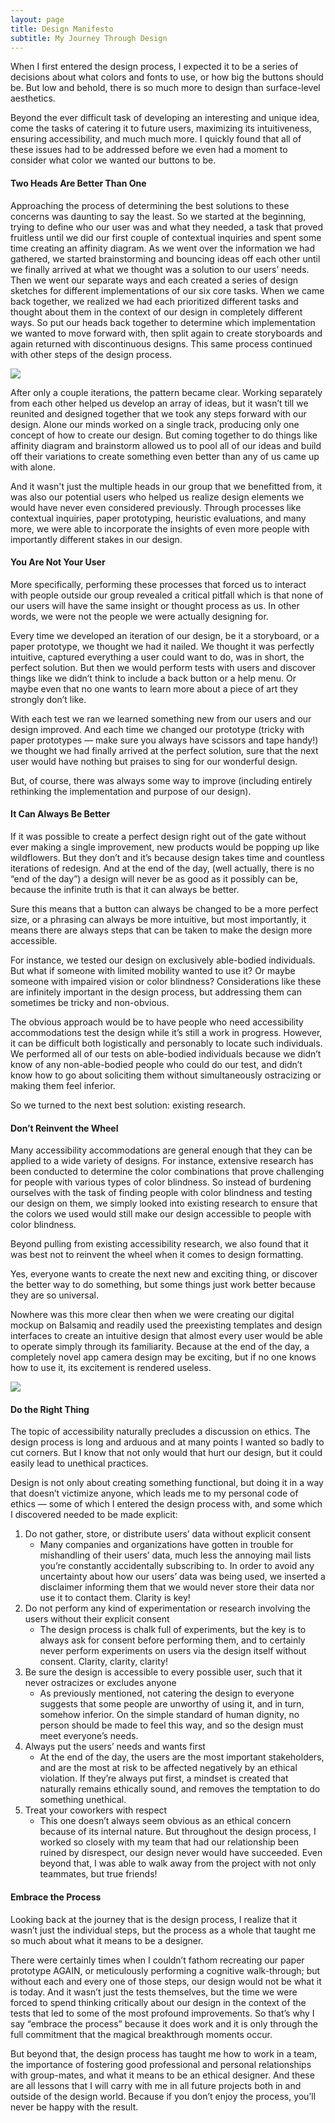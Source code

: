 ```yaml
---
layout: page
title: Design Manifesto
subtitle: My Journey Through Design
---
```


When I first entered the design process, I expected it to be a series of decisions about what colors and fonts to use, or how big the buttons should be. But low and behold, there is so much more to design than surface-level aesthetics.

Beyond the ever difficult task of developing an interesting and unique idea, come the tasks of catering it to future users, maximizing its intuitiveness, ensuring accessibility, and much much more. I quickly found that all of these issues had to be addressed before we even had a moment to consider what color we wanted our buttons to be. 

#### Two Heads Are Better Than One

Approaching the process of determining the best solutions to these concerns was daunting to say the least. So we started at the beginning, trying to define who our user was and what they needed, a task that proved fruitless until we did our first couple of contextual inquiries and spent some time creating an affinity diagram. As we went over the information we had gathered, we started brainstorming and bouncing ideas off each other until we finally arrived at what we thought was a solution to our users’ needs. Then we went our separate ways and each created a series of design sketches for different implementations of our six core tasks. When we came back together, we realized we had each prioritized different tasks and thought about them in the context of our design in completely different ways. So put our heads back together to determine which implementation we wanted to move forward with, then split again to create storyboards and again returned with discontinuous designs. This same process continued with other steps of the design process.

![](/img/affinityDiagram.png)

After only a couple iterations, the pattern became clear. Working separately from each other helped us develop an array of ideas, but it wasn’t till we reunited and designed together that we took any steps forward with our design. Alone our minds worked on a single track, producing only one concept of how to create our design. But coming together to do things like affinity diagram and brainstorm allowed us to pool all of our ideas and build off their variations to create something even better than any of us came up with alone.

And it wasn't just the multiple heads in our group that we benefitted from, it was also our potential users who helped us realize design elements we would have never even considered previously. Through processes like contextual inquiries, paper prototyping, heuristic evaluations, and many more, we were able to incorporate the insights of even more people with importantly different stakes in our design.

#### You Are Not Your User

More specifically, performing these processes that forced us to interact with people outside our group revealed a critical pitfall which is that none of our users will have the same insight or thought process as us. In other words, we were not the people we were actually designing for. 

Every time we developed an iteration of our design, be it a storyboard, or a paper prototype, we thought we had it nailed. We thought it was perfectly intuitive, captured everything a user could want to do, was in short, the perfect solution. But then we would perform tests with users and discover things like we didn’t think to include a back button or a help menu. Or maybe even that no one wants to learn more about a piece of art they strongly don’t like. 

With each test we ran we learned something new from our users and our design improved. And each time we changed our prototype (tricky with paper prototypes — make sure you always have scissors and tape handy!) we thought we had finally arrived at the perfect solution, sure that the next user would have nothing but praises to sing for our wonderful design.

But, of course, there was always some way to improve (including entirely rethinking the implementation and purpose of our design).

#### It Can Always Be Better

If it was possible to create a perfect design right out of the gate without ever making a single improvement, new products would be popping up like wildflowers. But they don’t and it’s because design takes time and countless iterations of redesign. And at the end of the day, (well actually, there is no “end of the day”) a design will never be as good as it possibly can be, because the infinite truth is that it can always be better.

Sure this means that a button can always be changed to be a more perfect size, or a phrasing can always be more intuitive, but most importantly, it means there are always steps that can be taken to make the design more accessible. 

For instance, we tested our design on exclusively able-bodied individuals. But what if someone with limited mobility wanted to use it? Or maybe someone with impaired vision or color blindness? Considerations like these are infinitely important in the design process, but addressing them can sometimes be tricky and non-obvious.

The obvious approach would be to have people who need accessibility accommodations test the design while it’s still a work in progress. However, it can be difficult both logistically and personably to locate such individuals. We performed all of our tests on able-bodied individuals because we didn’t know of any non-able-bodied people who could do our test, and didn’t know how to go about soliciting them without simultaneously ostracizing or making them feel inferior. 

So we turned to the next best solution: existing research.

#### Don’t Reinvent the Wheel

Many accessibility accommodations are general enough that they can be applied to a wide variety of designs. For instance, extensive research has been conducted to determine the color combinations that prove challenging for people with various types of color blindness. So instead of burdening ourselves with the task of finding people with color blindness and testing our design on them, we simply looked into existing research to ensure that the colors we used would still make our design accessible to people with color blindness.

Beyond pulling from existing accessibility research, we also found that it was best not to reinvent the wheel when it comes to design formatting.

Yes, everyone wants to create the next new and exciting thing, or discover the better way to do something, but some things just work better because they are so universal.

Nowhere was this more clear then when we were creating our digital mockup on Balsamiq and readily used the preexisting templates and design interfaces to create an intuitive design that almost every user would be able to operate simply through its familiarity. Because at the end of the day, a completely novel app camera design may be exciting, but if no one knows how to use it, its excitement is rendered useless.

![](/img/dm2.png)

#### Do the Right Thing

The topic of accessibility naturally precludes a discussion on ethics. The design process is long and arduous and at many points I wanted so badly to cut corners. But I know that not only would that hurt our design, but it could easily lead to unethical practices.

Design is not only about creating something functional, but doing it in a way that doesn’t victimize anyone, which leads me to my personal code of ethics — some of which I entered the design process with, and some which I discovered needed to be made explicit:

1. Do not gather, store, or distribute users’ data without explicit consent
   * Many companies and organizations have gotten in trouble for mishandling of their users’ data, much less the annoying mail lists you’re constantly accidentally subscribing to. In order  to avoid any uncertainty about how our users’ data was being used, we inserted a disclaimer informing them that we would never store their data nor use it to contact them. Clarity is key!
2. Do not perform any kind of experimentation or research involving the users without their explicit consent
   * The design process is chalk full of experiments, but the key is to always ask for consent before performing them, and to certainly never perform experiments on users via the design itself without consent. Clarity, clarity, clarity!
3. Be sure the design is accessible to every possible user, such that it never ostracizes or excludes anyone
   * As previously mentioned, not catering the design to everyone suggests that some people are unworthy of using it, and in turn, somehow inferior. On the simple standard of human dignity, no person should be made to feel this way, and so the design must meet everyone’s needs.
4. Always put the users’ needs and wants first
   * At the end of the day, the users are the most important stakeholders, and are the most at risk to be affected negatively by an ethical violation. If they’re always put first, a mindset is created that naturally remains ethically sound, and removes the temptation to do something unethical.
5. Treat your coworkers with respect
   * This one doesn’t always seem obvious as an ethical concern because of its internal nature. But throughout the design process, I worked so closely with my team that had our relationship been ruined by disrespect, our design never would have succeeded. Even beyond that, I was able to walk away from the project with not only teammates, but true friends!

#### Embrace the Process

Looking back at the journey that is the design process, I realize that it wasn’t just the individual steps, but the process as a whole that taught me so much about what it means to be a designer.

There were certainly times when I couldn’t fathom recreating our paper prototype AGAIN, or meticulously performing a cognitive walk-through; but without each and every one of those steps, our design would not be what it is today. And it wasn’t just the tests themselves, but the time we were forced to spend thinking critically about our design in the context of the tests that led to some of the most profound improvements. So that’s why I say “embrace the process” because it does work and it is only through the full commitment that the magical breakthrough moments occur. 

But beyond that, the design process has taught me how to work in a team, the importance of fostering good professional and personal relationships with group-mates, and what it means to be an ethical designer. And these are all lessons that I will carry with me in all future projects both in and outside of the design world. Because if you don’t enjoy the process, you’ll never be happy with the result.
